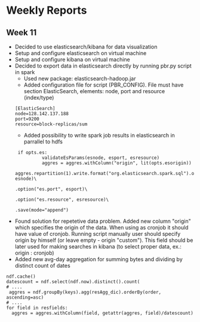 # Weekly Reports 

## Week 11

- Decided to use elasticsearch/kibana for data visualization
- Setup and configure elasticsearch on virtual machine
- Setup and configure kibana on virtual machine
- Decided to export data in elasticsearch directly by running pbr.py script in spark
  - Used new package: elasticsearch-hadoop.jar
  - Added configuration file for script (PBR_CONFIG). File must have section ElasticSearch, elements: node, port and resource (index/type)
  ```
  [ElasticSearch]
  node=128.142.137.188
  port=9200
  resource=block-replicas/sum
  ```
  - Added possibility to write spark job results in elasticsearch in parrallel to hdfs
  ```
   if opts.es:
            validateEsParams(esnode, esport, esresource)
            aggres = aggres.withColumn("origin", lit(opts.esorigin))
            aggres.repartition(1).write.format("org.elasticsearch.spark.sql").option("es.nodes", esnode)\
                                                                             .option("es.port", esport)\
                                                                             .option("es.resource", esresource)\
                                                                             .save(mode="append")
  ```
- Found solution for repetetive data problem. Added new column "origin" which specifies the origin of the data. When using as cronjob it should have value of cronjob. Running script manually user should specify origin by himself (or leave empty - origin "custom"). This field should be later used for making searches in kibana (to select proper data, ex.: origin : cronjob)
- Added new avg-day aggregation for summing bytes and dividing by distinct count of dates
```
ndf.cache()
datescount = ndf.select(ndf.now).distinct().count(
# ....
 aggres = ndf.groupBy(keys).agg(resAgg_dic).orderBy(order, ascending=asc)
# ....
for field in resfields:
  aggres = aggres.withColumn(field, getattr(aggres, field)/datescount)
```
